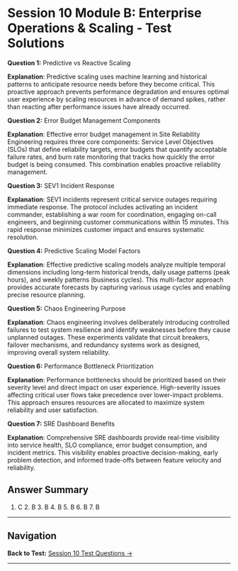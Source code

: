 # Session 10 Module B: Enterprise Operations & Scaling - Test Solutions

**Question 1:** Predictive vs Reactive Scaling  

**Explanation**: Predictive scaling uses machine learning and historical patterns to anticipate resource needs before they become critical. This proactive approach prevents performance degradation and ensures optimal user experience by scaling resources in advance of demand spikes, rather than reacting after performance issues have already occurred.

**Question 2:** Error Budget Management Components  

**Explanation**: Effective error budget management in Site Reliability Engineering requires three core components: Service Level Objectives (SLOs) that define reliability targets, error budgets that quantify acceptable failure rates, and burn rate monitoring that tracks how quickly the error budget is being consumed. This combination enables proactive reliability management.

**Question 3:** SEV1 Incident Response  

**Explanation**: SEV1 incidents represent critical service outages requiring immediate response. The protocol includes activating an incident commander, establishing a war room for coordination, engaging on-call engineers, and beginning customer communications within 15 minutes. This rapid response minimizes customer impact and ensures systematic resolution.

**Question 4:** Predictive Scaling Model Factors  

**Explanation**: Effective predictive scaling models analyze multiple temporal dimensions including long-term historical trends, daily usage patterns (peak hours), and weekly patterns (business cycles). This multi-factor approach provides accurate forecasts by capturing various usage cycles and enabling precise resource planning.

**Question 5:** Chaos Engineering Purpose  

**Explanation**: Chaos engineering involves deliberately introducing controlled failures to test system resilience and identify weaknesses before they cause unplanned outages. These experiments validate that circuit breakers, failover mechanisms, and redundancy systems work as designed, improving overall system reliability.

**Question 6:** Performance Bottleneck Prioritization  

**Explanation**: Performance bottlenecks should be prioritized based on their severity level and direct impact on user experience. High-severity issues affecting critical user flows take precedence over lower-impact problems. This approach ensures resources are allocated to maximize system reliability and user satisfaction.

**Question 7:** SRE Dashboard Benefits  

**Explanation**: Comprehensive SRE dashboards provide real-time visibility into service health, SLO compliance, error budget consumption, and incident metrics. This visibility enables proactive decision-making, early problem detection, and informed trade-offs between feature velocity and reliability.

## Answer Summary

1. C  2. B  3. B  4. B  5. B  6. B  7. B
---

## Navigation

**Back to Test:** [Session 10 Test Questions →](Session10_*.md#multiple-choice-test)

---
